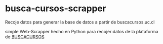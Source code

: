 # busca-cursos-scrapper
Recoje datos para generar la base de datos a partir de buscacursos.uc.cl

simple Web-Scrapper hecho en Python para recojer datos de la plataforma de [BUSCACURSOS](buscacursos.uc.cl) 
